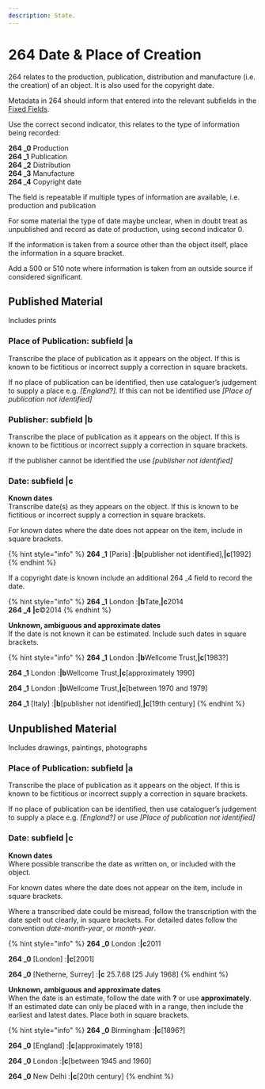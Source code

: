 ```yaml
---
description: State.
---
```


# 264 Date & Place of Creation

264 relates to the production, publication, distribution and manufacture (i.e. the creation) of an object. It is also used for the copyright date.

Metadata in 264 should inform that entered into the relevant subfields in the [Fixed Fields](leader-fields.md).

Use the correct second indicator, this relates to the type of information being recorded:

**264 \_0** Production\
**264 \_1** Publication\
**264 \_2** Distribution\
**264 \_3** Manufacture\
**264 \_4** Copyright date

The field is repeatable if multiple types of information are available, i.e. production and publication

For some material the type of date maybe unclear, when in doubt treat as unpublished and record as date of production, using second indicator 0.

If the information is taken from a source other than the object itself, place the information in a square bracket.

Add a 500 or 510 note where information is taken from an outside source if considered significant.

## Published Material

Includes prints

### Place of Publication: subfield |a

Transcribe the place of publication as it appears on the object. If this is known to be fictitious or incorrect supply a correction in square brackets.

If no place of publication can be identified, then use cataloguer’s judgement to supply a place e.g. _\[England?]._ If this can not be identified use _\[Place of publication not identified]_

### Publisher: subfield |b

Transcribe the place of publication as it appears on the object. If this is known to be fictitious or incorrect supply a correction in square brackets.

If the publisher cannot be identified the use _\[publisher not identified]_

### Date: subfield |c

**Known dates**\
Transcribe date(s) as they appears on the object. If this is known to be fictitious or incorrect supply a correction in square brackets.

For known dates where the date does not appear on the item, include in square brackets.

{% hint style="info" %}
**264 \_1** \[Paris] :**|b**\[publisher not identified],**|c**\[1992]
{% endhint %}

If a copyright date is known include an additional 264 \_4 field to record the date.

{% hint style="info" %}
**264 \_1** London :**|b**Tate,**|c**2014\
**264 \_4 |c**©2014
{% endhint %}

**Unknown, ambiguous and approximate dates**\
If the date is not known it can be estimated. Include such dates in square brackets.

{% hint style="info" %}
**264 \_1** London :**|b**Wellcome Trust,**|c**\[1983?]

**264 \_1** London :**|b**Wellcome Trust,**|c**\[approximately 1990]

**264 \_1** London :**|b**Wellcome Trust,**|c**\[between 1970 and 1979]

**264 \_1** \[Italy] :**|b**\[publisher not identified],**|c**\[19th century]
{% endhint %}

## Unpublished Material

Includes drawings, paintings, photographs

### Place of Publication: subfield |a

Transcribe the place of publication as it appears on the object. If this is known to be fictitious or incorrect supply a correction in square brackets.

If no place of publication can be identified, then use cataloguer’s judgement to supply a place e.g. _\[England?]_ or use _\[Place of publication not identified]_

### Date: subfield |c

**Known dates**\
Where possible transcribe the date as written on, or included with the object.

For known dates where the date does not appear on the item, include in square brackets.

Where a transcribed date could be misread, follow the transcription with the date spelt out clearly, in square brackets. For detailed dates follow the convention _date-month-year_, or _month-year_.

{% hint style="info" %}
**264 \_0** London :**|c**2011

**264 \_0** \[London] :**|c**\[2001]

**264 \_0** \[Netherne, Surrey] :**|c** 25.7.68 \[25 July 1968]
{% endhint %}

**Unknown, ambiguous and approximate dates**\
When the date is an estimate, follow the date with **?** or use **approximately**. If an estimated date can only be placed with in a range, then include the earliest and latest dates. Place both in square brackets.

{% hint style="info" %}
**264 \_0** Birmingham :**|c**\[1896?]

**264 \_0** \[England] :**|c**\[approximately 1918]

**264 \_0** London :**|c**\[between 1945 and 1960]

**264 \_0** New Delhi :**|c**\[20th century]
{% endhint %}
